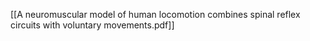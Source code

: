 [[A neuromuscular model of human locomotion combines spinal reflex circuits with voluntary movements.pdf]]